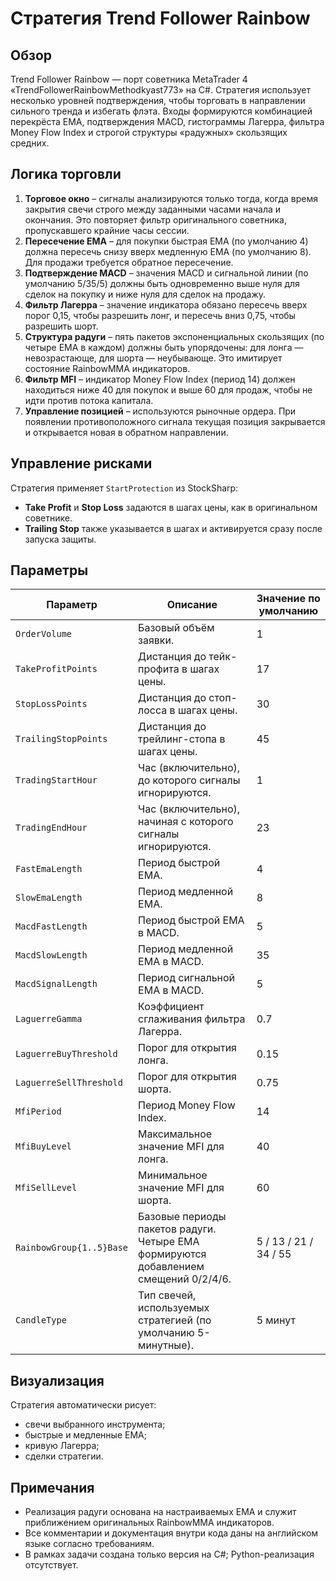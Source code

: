 # Стратегия Trend Follower Rainbow

## Обзор
Trend Follower Rainbow — порт советника MetaTrader 4 «TrendFollowerRainbowMethodkyast773» на C#. Стратегия использует несколько уровней подтверждения, чтобы торговать в направлении сильного тренда и избегать флэта. Входы формируются комбинацией перекрёста EMA, подтверждения MACD, гистограммы Лагерра, фильтра Money Flow Index и строгой структуры «радужных» скользящих средних.

## Логика торговли
1. **Торговое окно** – сигналы анализируются только тогда, когда время закрытия свечи строго между заданными часами начала и окончания. Это повторяет фильтр оригинального советника, пропускавшего крайние часы сессии.
2. **Пересечение EMA** – для покупки быстрая EMA (по умолчанию 4) должна пересечь снизу вверх медленную EMA (по умолчанию 8). Для продажи требуется обратное пересечение.
3. **Подтверждение MACD** – значения MACD и сигнальной линии (по умолчанию 5/35/5) должны быть одновременно выше нуля для сделок на покупку и ниже нуля для сделок на продажу.
4. **Фильтр Лагерра** – значение индикатора обязано пересечь вверх порог 0,15, чтобы разрешить лонг, и пересечь вниз 0,75, чтобы разрешить шорт.
5. **Структура радуги** – пять пакетов экспоненциальных скользящих (по четыре EMA в каждом) должны быть упорядочены: для лонга — невозрастающе, для шорта — неубывающе. Это имитирует состояние RainbowMMA индикаторов.
6. **Фильтр MFI** – индикатор Money Flow Index (период 14) должен находиться ниже 40 для покупок и выше 60 для продаж, чтобы не идти против потока капитала.
7. **Управление позицией** – используются рыночные ордера. При появлении противоположного сигнала текущая позиция закрывается и открывается новая в обратном направлении.

## Управление рисками
Стратегия применяет `StartProtection` из StockSharp:
- **Take Profit** и **Stop Loss** задаются в шагах цены, как в оригинальном советнике.
- **Trailing Stop** также указывается в шагах и активируется сразу после запуска защиты.

## Параметры
| Параметр | Описание | Значение по умолчанию |
|----------|----------|-----------------------|
| `OrderVolume` | Базовый объём заявки. | 1 |
| `TakeProfitPoints` | Дистанция до тейк-профита в шагах цены. | 17 |
| `StopLossPoints` | Дистанция до стоп-лосса в шагах цены. | 30 |
| `TrailingStopPoints` | Дистанция до трейлинг-стопа в шагах цены. | 45 |
| `TradingStartHour` | Час (включительно), до которого сигналы игнорируются. | 1 |
| `TradingEndHour` | Час (включительно), начиная с которого сигналы игнорируются. | 23 |
| `FastEmaLength` | Период быстрой EMA. | 4 |
| `SlowEmaLength` | Период медленной EMA. | 8 |
| `MacdFastLength` | Период быстрой EMA в MACD. | 5 |
| `MacdSlowLength` | Период медленной EMA в MACD. | 35 |
| `MacdSignalLength` | Период сигнальной EMA в MACD. | 5 |
| `LaguerreGamma` | Коэффициент сглаживания фильтра Лагерра. | 0.7 |
| `LaguerreBuyThreshold` | Порог для открытия лонга. | 0.15 |
| `LaguerreSellThreshold` | Порог для открытия шорта. | 0.75 |
| `MfiPeriod` | Период Money Flow Index. | 14 |
| `MfiBuyLevel` | Максимальное значение MFI для лонга. | 40 |
| `MfiSellLevel` | Минимальное значение MFI для шорта. | 60 |
| `RainbowGroup{1..5}Base` | Базовые периоды пакетов радуги. Четыре EMA формируются добавлением смещений 0/2/4/6. | 5 / 13 / 21 / 34 / 55 |
| `CandleType` | Тип свечей, используемых стратегией (по умолчанию 5-минутные). | 5 минут |

## Визуализация
Стратегия автоматически рисует:
- свечи выбранного инструмента;
- быстрые и медленные EMA;
- кривую Лагерра;
- сделки стратегии.

## Примечания
- Реализация радуги основана на настраиваемых EMA и служит приближением оригинальных RainbowMMA индикаторов.
- Все комментарии и документация внутри кода даны на английском языке согласно требованиям.
- В рамках задачи создана только версия на C#; Python-реализация отсутствует.
